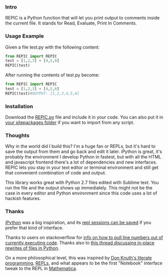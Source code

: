### Intro

REPIC is a Python function that will let you print output to comments inside the current file. It stands for Read, Evaluate, Print In Comments.

### Usage Example

Given a file test.py with the following content:

```python
from REPIC import REPIC
test = [1,2,3] + [4,5,6]
REPIC(test)
```

After running the contents of test.py become:

```python
from REPIC import REPIC
test = [1,2,3] + [4,5,6]
REPIC(test)#OUTPUT: [1,2,3,4,5,6]
```

### Installation

Download the [REPIC.py](https://github.com/dpinney/REPIC/raw/master/REPIC.py) file and include it in your code. You can also put it in [your sitepackages folder](http://stackoverflow.com/questions/122327/how-do-i-find-the-location-of-my-python-site-packages-directory) if you want to import from any script.

### Thoughts

Why in the world did I build this? I'm a huge fan or REPLs, but it's hard to save the output from them and go back and edit it later. iPython is great, it's probably the environment I develop Python in fastest, but with all the HTML and javascript frontend there's a lot of dependencies and new interfaces. REPIC lets you stay in your text editor or terminal environment and still get that convenient combination of code and output.

This library works great with Python 2.7 files edited with Sublime text. You run the file and the output shows up immediately. This might not be the case in every editor and Python environment since this code uses a lot of hackish features.

### Thanks

[iPython](https://ipython.org) was a big inspiration, and its [repl sessions can be saved](http://stackoverflow.com/questions/947810/how-to-save-a-python-interactive-session) if you prefer that kind of interface.

Thanks to users on stackoverflow for [info on how to pull line numbers out of currently executing code](http://stackoverflow.com/questions/3056048/filename-and-line-number-of-python-script). Thanks also to [this thread discussing in-place rewrites of files in Python](http://stackoverflow.com/questions/39086/search-and-replace-a-line-in-a-file-in-python).

On a more philosophical level, this was inspired by [Don Knuth's literate programming](https://en.wikipedia.org/wiki/Literate_programming), [REPLs](https://en.wikipedia.org/wiki/Read–eval–print_loop), and what appears to be the first "Notebook" interface tweak to the REPL in [Mathematica](https://www.wolfram.com/mathematica/).
